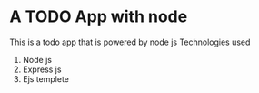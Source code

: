 # A TODO App with node

This is a todo app that is powered by node js 
Technologies used 
1. Node js
2. Express js
3. Ejs templete
